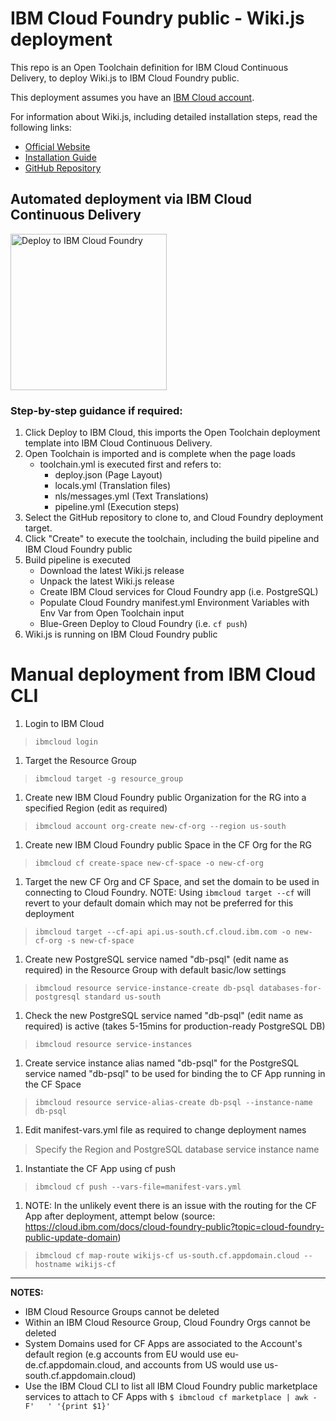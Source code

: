 # IBM Cloud Foundry public - Wiki.js deployment

This repo is an Open Toolchain definition for IBM Cloud Continuous Delivery, to deploy Wiki.js to IBM Cloud Foundry public.

This deployment assumes you have an [IBM Cloud account](https://cloud.ibm.com/registration).

For information about Wiki.js, including detailed installation steps, read the following links:

- [Official Website](https://wiki.js.org/)
- [Installation Guide](https://wiki.js.org/get-started.html)
- [GitHub Repository](https://github.com/Requarks/wiki)

## Automated deployment via IBM Cloud Continuous Delivery

<a href="https://cloud.ibm.com/devops/setup/deploy?repository=https://github.com/Requarks/wiki-ibm-cloud-foundry" rel="Deploy to IBM Cloud Foundry public"><img src="https://cloud.ibm.com/devops/setup/deploy/button.svg" alt="Deploy to IBM Cloud Foundry" width="250"/></a>

### Step-by-step guidance if required:
1. Click Deploy to IBM Cloud, this imports the Open Toolchain deployment template into IBM Cloud Continuous Delivery.
1. Open Toolchain is imported and is complete when the page loads
    - toolchain.yml is executed first and refers to:
      - deploy.json (Page Layout)
      - locals.yml (Translation files)
      - nls/messages.yml (Text Translations)
      - pipeline.yml (Execution steps)
1. Select the GitHub repository to clone to, and Cloud Foundry deployment target.
1. Click "Create" to execute the toolchain, including the build pipeline and IBM Cloud Foundry public
1. Build pipeline is executed
    - Download the latest Wiki.js release
    - Unpack the latest Wiki.js release
    - Create IBM Cloud services for Cloud Foundry app (i.e. PostgreSQL)
    - Populate Cloud Foundry manifest.yml Environment Variables with Env Var from Open Toolchain input
    - Blue-Green Deploy to Cloud Foundry (i.e. `cf push`)
1. Wiki.js is running on IBM Cloud Foundry public


# Manual deployment from IBM Cloud CLI
1. Login to IBM Cloud
> `ibmcloud login`
1. Target the Resource Group
>`ibmcloud target -g resource_group`
1. Create new IBM Cloud Foundry public Organization for the RG into a specified Region (edit as required)
>`ibmcloud account org-create new-cf-org --region us-south`
1. Create new IBM Cloud Foundry public Space in the CF Org for the RG
> `ibmcloud cf create-space new-cf-space -o new-cf-org`
1. Target the new CF Org and CF Space, and set the domain to be used in connecting to Cloud Foundry. NOTE: Using `ibmcloud target --cf` will revert to your default domain which may not be preferred for this deployment
> `ibmcloud target --cf-api api.us-south.cf.cloud.ibm.com -o new-cf-org -s new-cf-space`
1. Create new PostgreSQL service named "db-psql" (edit name as required) in the Resource Group with default basic/low settings
> `ibmcloud resource service-instance-create db-psql databases-for-postgresql standard us-south`
1. Check the new PostgreSQL service named "db-psql" (edit name as required) is active (takes 5-15mins for production-ready PostgreSQL DB)
> `ibmcloud resource service-instances`
1. Create service instance alias named "db-psql" for the PostgreSQL service named "db-psql" to be used for binding the to CF App running in the CF Space
> `ibmcloud resource service-alias-create db-psql --instance-name db-psql`
1. Edit manifest-vars.yml file as required to change deployment names
> Specify the Region and PostgreSQL database service instance name
1. Instantiate the CF App using cf push
> `ibmcloud cf push --vars-file=manifest-vars.yml`
1. NOTE: In the unlikely event there is an issue with the routing for the CF App after deployment, attempt below (source: https://cloud.ibm.com/docs/cloud-foundry-public?topic=cloud-foundry-public-update-domain)
> `ibmcloud cf map-route wikijs-cf us-south.cf.appdomain.cloud --hostname wikijs-cf`


---

**NOTES:**
- IBM Cloud Resource Groups cannot be deleted
- Within an IBM Cloud Resource Group, Cloud Foundry Orgs cannot be deleted
- System Domains used for CF Apps are associated to the Account's default region (e.g accounts from EU would use eu-de.cf.appdomain.cloud, and accounts from US would use us-south.cf.appdomain.cloud)
- Use the IBM Cloud CLI to list all IBM Cloud Foundry public marketplace services to attach to CF Apps with `$ ibmcloud cf marketplace | awk -F'   ' '{print $1}'`
